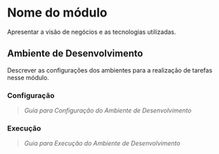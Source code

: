 # Nome do módulo #
Apresentar a visão de negócios e as tecnologias utilizadas. 

## Ambiente de Desenvolvimento #
Descrever as configurações dos ambientes para a realização de tarefas nesse módulo.

### Configuração
> _Guia para Configuração do Ambiente de Desenvolvimento_

### Execução

> _Guia para Execução do Ambiente de Desenvolvimento_
